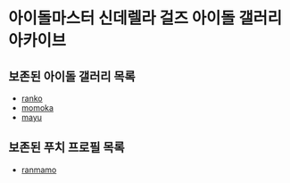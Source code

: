 # 아이돌마스터 신데렐라 걸즈 아이돌 갤러리 아카이브
## 보존된 아이돌 갤러리 목록
* [ranko](idols/ranko)
* [momoka](idols/momoka)
* [mayu](idols/mayu)
## 보존된 푸치 프로필 목록
* [ranmamo](etc/puchi/ranmamo)
